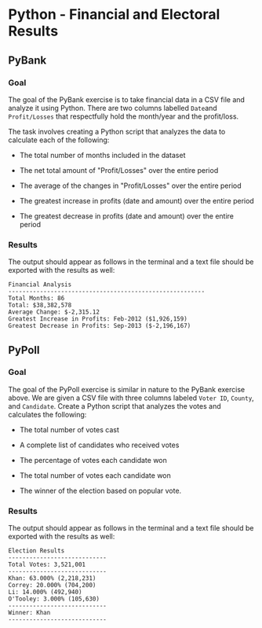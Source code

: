# Python - Financial and Electoral Results

## PyBank
### Goal
The goal of the PyBank exercise is to take financial data in a CSV file and analyze it using Python. There are two columns labelled `Date`and `Profit/Losses` that respectfully hold the month/year and the profit/loss.

The task involves creating a Python script that analyzes the data to calculate each of the following:

  - The total number of months included in the dataset

  - The net total amount of "Profit/Losses" over the entire period

  - The average of the changes in "Profit/Losses" over the entire period

  - The greatest increase in profits (date and amount) over the entire period

  - The greatest decrease in profits (date and amount) over the entire period

### Results
The output should appear as follows in the terminal and a text file should be exported with the results as well:

```
Financial Analysis 
-------------------------------------------------------- 
Total Months: 86 
Total: $38,382,578 
Average Change: $-2,315.12 
Greatest Increase in Profits: Feb-2012 ($1,926,159) 
Greatest Decrease in Profits: Sep-2013 ($-2,196,167)
```
## PyPoll
### Goal
The goal of the PyPoll exercise is similar in nature to the PyBank exercise above. We are given a CSV file with three columns labeled `Voter ID`, `County`, and `Candidate`. Create a Python script that analyzes the votes and calculates the following:

  - The total number of votes cast

  - A complete list of candidates who received votes

  - The percentage of votes each candidate won

  - The total number of votes each candidate won

  - The winner of the election based on popular vote.

### Results
The output should appear as follows in the terminal and a text file should be exported with the results as well:

```
Election Results 
---------------------------- 
Total Votes: 3,521,001 
---------------------------- 
Khan: 63.000% (2,218,231) 
Correy: 20.000% (704,200) 
Li: 14.000% (492,940) 
O'Tooley: 3.000% (105,630) 
---------------------------- 
Winner: Khan 
----------------------------
```
